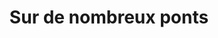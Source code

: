 ---
title: Sur de nombreux ponts
layout: base
question: "Ce petit pont n'existe pas depuis longtemps. Charlotte et Moritz étaient si heureux lorsqu'il a été inauguré en 2015. Désormais, tous les randonneurs peuvent se rendre directement des gorges au petit zoo, où habitent de nombreux amis de Charlotte et Moritz. Cherchez l'information et indiquez à quelle altitude se trouve ce pont."
reponses:
    - reponse: 368
      statut: false
    - reponse: 485
      statut: /fin/
    - reponse: 841
      statut: false
image: https://smartrails.imgix.net/contents/BeozsfWBeePiQVH17uqv87gXdxH3/bc79d2fdcee882aa4aea4607f2f23f8d.jpg
---